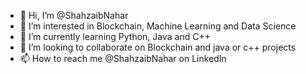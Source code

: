 - 👋 Hi, I’m @ShahzaibNahar 
- 👀 I’m interested in Blockchain, Machine Learning and Data Science
- 🌱 I’m currently learning Python, Java and C++
- 💞️ I’m looking to collaborate on Blockchain and java or c++ projects
- 📫 How to reach me @ShahzaibNahar on LinkedIn 

<!---
ShahzaibNahar/ShahzaibNahar is a ✨ special ✨ repository because its `README.md` (this file) appears on your GitHub profile.
You can click the Preview link to take a look at your changes.
--->
